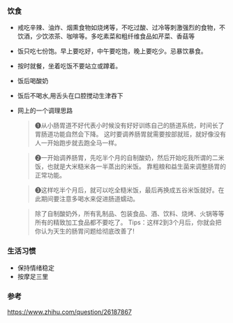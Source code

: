 ### 饮食

- 戒吃辛辣、油炸、烟熏食物如烧烤等，不吃过酸、过冷等刺激强烈的食物，不饮酒，少饮浓茶、咖啡等。多吃素菜和粗纤维食品如芹菜、香菇等
- 饭只吃七份饱。早上要吃好，中午要吃饱，晚上要吃少。忌暴饮暴食。
- 按时就餐，坐着吃饭不要站立或蹲着。
- 饭后喝酸奶
- 饭后不喝水,用舌头在口腔搅动生津吞下
- 网上的一个调理思路
  >❶从小肠胃道不好代表小时候没有好好训练自己的肠道系统，时间长了胃肠道功能自然会下降。 这时要调养肠胃就需要按部就班，就好像没有人一开始跑步就去跑全马一样。

  >❷一开始调养肠胃，先吃半个月的自制酸奶，然后开始吃我所谓的二米饭，也就是大米糙米各一半蒸出的米饭。 靠粗粮和益生菌来调整肠胃的正常功能。

  >❸这样吃半个月后，就可以吃全糙米饭，最后再换成五谷米饭就好。在此期间要注意多喝水来促进肠道蠕动。

  >除了自制酸奶外，所有乳制品、包装食品、酒、饮料、烧烤、火锅等等所有的精致加工食品都不要吃了。  Tips：这样2到3个月后，你就会把你认为天生的肠胃问题给彻底改善了!


### 生活习惯

- 保持情绪稳定
- 按摩足三里

### 参考
https://www.zhihu.com/question/26187867

